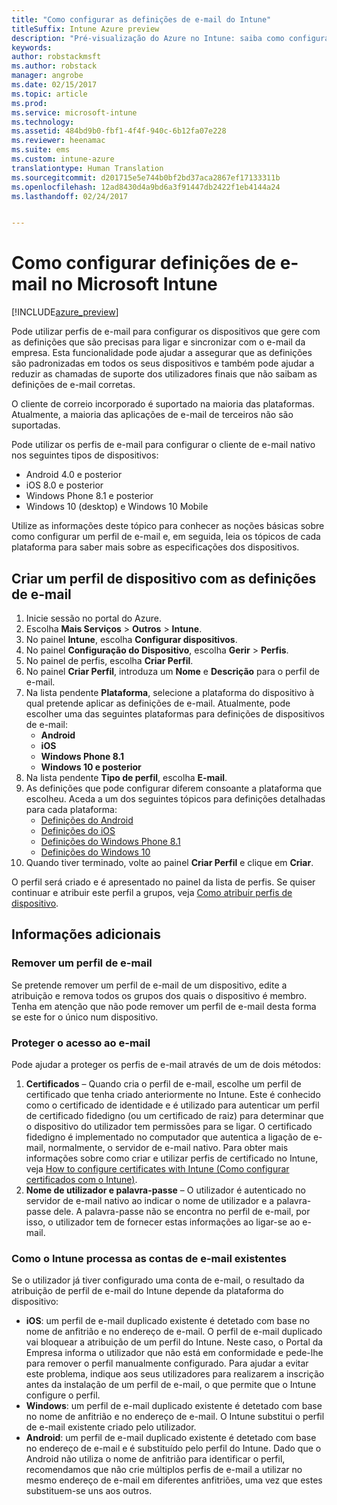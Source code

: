 ```yaml
---
title: "Como configurar as definições de e-mail do Intune"
titleSuffix: Intune Azure preview
description: "Pré-visualização do Azure no Intune: saiba como configurar o Intune para criar ligações a e-mail empresarial nos dispositivos que gere."
keywords: 
author: robstackmsft
ms.author: robstack
manager: angrobe
ms.date: 02/15/2017
ms.topic: article
ms.prod: 
ms.service: microsoft-intune
ms.technology: 
ms.assetid: 484bd9b0-fbf1-4f4f-940c-6b12fa07e228
ms.reviewer: heenamac
ms.suite: ems
ms.custom: intune-azure
translationtype: Human Translation
ms.sourcegitcommit: d201715e5e744b0bf2bd37aca2867ef17133311b
ms.openlocfilehash: 12ad8430d4a9bd6a3f91447db2422f1eb4144a24
ms.lasthandoff: 02/24/2017


---
```


# <a name="how-to-configure-email-settings-in-microsoft-intune"></a>Como configurar definições de e-mail no Microsoft Intune

[!INCLUDE[azure_preview](../includes/azure_preview.md)]

Pode utilizar perfis de e-mail para configurar os dispositivos que gere com as definições que são precisas para ligar e sincronizar com o e-mail da empresa. Esta funcionalidade pode ajudar a assegurar que as definições são padronizadas em todos os seus dispositivos e também pode ajudar a reduzir as chamadas de suporte dos utilizadores finais que não saibam as definições de e-mail corretas.

O cliente de correio incorporado é suportado na maioria das plataformas. Atualmente, a maioria das aplicações de e-mail de terceiros não são suportadas.

Pode utilizar os perfis de e-mail para configurar o cliente de e-mail nativo nos seguintes tipos de dispositivos:

- Android 4.0 e posterior
- iOS 8.0 e posterior
- Windows Phone 8.1 e posterior
- Windows 10 (desktop) e Windows 10 Mobile

Utilize as informações deste tópico para conhecer as noções básicas sobre como configurar um perfil de e-mail e, em seguida, leia os tópicos de cada plataforma para saber mais sobre as especificações dos dispositivos.

## <a name="create-a-device-profile-containing-email-settings"></a>Criar um perfil de dispositivo com as definições de e-mail

1. Inicie sessão no portal do Azure.
2. Escolha **Mais Serviços** > **Outros** > **Intune**.
3. No painel **Intune**, escolha **Configurar dispositivos**.
2. No painel **Configuração do Dispositivo**, escolha **Gerir** > **Perfis**.
3. No painel de perfis, escolha **Criar Perfil**.
4. No painel **Criar Perfil**, introduza um **Nome** e **Descrição** para o perfil de e-mail.
5. Na lista pendente **Plataforma**, selecione a plataforma do dispositivo à qual pretende aplicar as definições de e-mail. Atualmente, pode escolher uma das seguintes plataformas para definições de dispositivos de e-mail:
    - **Android**
    - **iOS**
    - **Windows Phone 8.1**
    - **Windows 10 e posterior**
6. Na lista pendente **Tipo de perfil**, escolha **E-mail**.
7. As definições que pode configurar diferem consoante a plataforma que escolheu. Aceda a um dos seguintes tópicos para definições detalhadas para cada plataforma:
    - [Definições do Android](email-profile-settings-for-android.md)
    - [Definições do iOS](email-profile-settings-for-ios.md)
    - [Definições do Windows Phone 8.1](email-profile-settings-for-windows-phone-8-1.md)
    - [Definições do Windows 10](email-profile-settings-for-windows-10.md)
8. Quando tiver terminado, volte ao painel **Criar Perfil** e clique em **Criar**.

O perfil será criado e é apresentado no painel da lista de perfis.
Se quiser continuar e atribuir este perfil a grupos, veja [Como atribuir perfis de dispositivo](how-to-assign-device-profiles.md).

## <a name="further-information"></a>Informações adicionais

### <a name="remove-an-email-profile"></a>Remover um perfil de e-mail

Se pretende remover um perfil de e-mail de um dispositivo, edite a atribuição e remova todos os grupos dos quais o dispositivo é membro. Tenha em atenção que não pode remover um perfil de e-mail desta forma se este for o único num dispositivo.

### <a name="securing-email-access"></a>Proteger o acesso ao e-mail

Pode ajudar a proteger os perfis de e-mail através de um de dois métodos:

1. **Certificados** – Quando cria o perfil de e-mail, escolhe um perfil de certificado que tenha criado anteriormente no Intune. Este é conhecido como o certificado de identidade e é utilizado para autenticar um perfil de certificado fidedigno (ou um certificado de raiz) para determinar que o dispositivo do utilizador tem permissões para se ligar. O certificado fidedigno é implementado no computador que autentica a ligação de e-mail, normalmente, o servidor de e-mail nativo.
Para obter mais informações sobre como criar e utilizar perfis de certificado no Intune, veja [How to configure certificates with Intune (Como configurar certificados com o Intune)](/intune-azure/configure-devices/how-to-configure-certificates).
2. **Nome de utilizador e palavra-passe** – O utilizador é autenticado no servidor de e-mail nativo ao indicar o nome de utilizador e a palavra-passe dele.
A palavra-passe não se encontra no perfil de e-mail, por isso, o utilizador tem de fornecer estas informações ao ligar-se ao e-mail.


### <a name="how-intune-handles-existing-email-accounts"></a>Como o Intune processa as contas de e-mail existentes

Se o utilizador já tiver configurado uma conta de e-mail, o resultado da atribuição de perfil de e-mail do Intune depende da plataforma do dispositivo:

- **iOS**: um perfil de e-mail duplicado existente é detetado com base no nome de anfitrião e no endereço de e-mail. O perfil de e-mail duplicado vai bloquear a atribuição de um perfil do Intune. Neste caso, o Portal da Empresa informa o utilizador que não está em conformidade e pede-lhe para remover o perfil manualmente configurado. Para ajudar a evitar este problema, indique aos seus utilizadores para realizarem a inscrição antes da instalação de um perfil de e-mail, o que permite que o Intune configure o perfil.
- **Windows**: um perfil de e-mail duplicado existente é detetado com base no nome de anfitrião e no endereço de e-mail. O Intune substitui o perfil de e-mail existente criado pelo utilizador.
- **Android**: um perfil de e-mail duplicado existente é detetado com base no endereço de e-mail e é substituído pelo perfil do Intune.
Dado que o Android não utiliza o nome de anfitrião para identificar o perfil, recomendamos que não crie múltiplos perfis de e-mail a utilizar no mesmo endereço de e-mail em diferentes anfitriões, uma vez que estes substituem-se uns aos outros.

